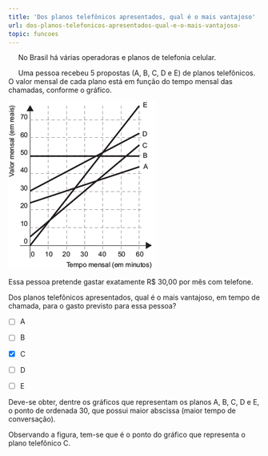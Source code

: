 ```yaml
---
title: 'Dos planos telefônicos apresentados, qual é o mais vantajoso'
url: dos-planos-telefonicos-apresentados-qual-e-o-mais-vantajoso-
topic: funcoes
---
```



     No Brasil há várias operadoras e planos de telefonia celular.

     Uma pessoa recebeu 5 propostas (A, B, C, D e E) de planos telefônicos. O valor mensal de cada plano está em função do tempo mensal das chamadas, conforme o gráfico.

![](4719637d-3313-abba-51ae-d5b8f200e38f.png)

Essa pessoa pretende gastar exatamente R$ 30,00 por mês com telefone.

Dos planos telefônicos apresentados, qual é o mais vantajoso, em tempo de chamada, para o gasto previsto para essa pessoa?



- [ ] A
- [ ] B
- [x] C
- [ ] D
- [ ] E


Deve-se obter, dentre os gráficos que representam os planos A, B, C, D e E, o ponto de ordenada 30, que possui maior abscissa (maior tempo de conversação).

Observando a figura, tem-se que é o ponto do gráfico que representa o plano telefônico C.
